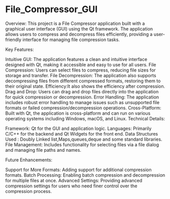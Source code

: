 # File_Compressor_GUI
Overview:
This project is a File Compressor application built with a graphical user interface (GUI) using the Qt framework. The application allows users to compress and decompress files efficiently, providing a user-friendly interface for managing file compression tasks.

Key Features:

Intuitive GUI: The application features a clean and intuitive interface designed with Qt, making it accessible and easy to use for all users.
File Compression: Users can select files to compress, reducing file sizes for storage and transfer.
File Decompression: The application also supports decompressing files from different compressed formats, restoring them to their original state.
Efficiency:It also shows the efficiency after compression.
Drag and Drop: Users can drag and drop files directly into the application for quick compression or decompression.
Error Handling: The application includes robust error handling to manage issues such as unsupported file formats or failed compression/decompression operations.
Cross-Platform: Built with Qt, the application is cross-platform and can run on various operating systems including Windows, macOS, and Linux.
Technical Details:

Framework: Qt for the GUI and application logic.
Languages: Primarily C/C++ for the backend and Qt Widgets for the front end.
Data Structures Used : Doubly Linked list,Maps,queues,deque and some standard libraries.
File Management: Includes functionality for selecting files via a file dialog and managing file paths and names.


Future Enhancements:

Support for More Formats: Adding support for additional compression formats.
Batch Processing: Enabling batch compression and decompression for multiple files at once.
Advanced Settings: Providing advanced compression settings for users who need finer control over the compression process.
